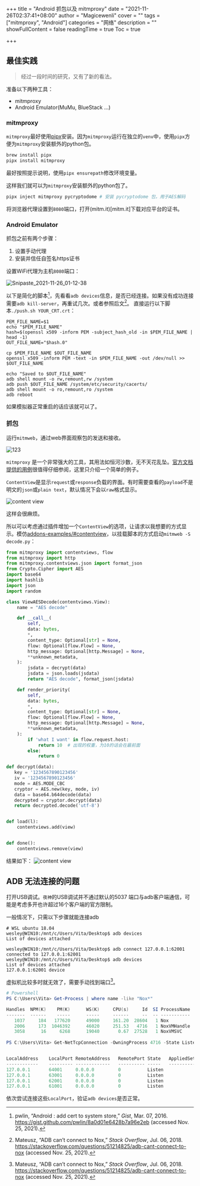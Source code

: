+++
title = "Android 抓包以及 mitmproxy"
date = "2021-11-26T02:37:41+08:00"
author = "Magicewenli"
cover = ""
tags = ["mitmproxy", "Android"]
categories = "网络"
description = ""
showFullContent = false
readingTime = true
Toc = true

+++



## 最佳实践

> 经过一段时间的研究，又有了新的看法。

准备以下两种工具：

 - mitmproxy
 - Android Emulator(MuMu, BlueStack ...)

### mitmproxy

`mitmproxy`最好使用[pipx](https://pypa.github.io/pipx/)安装。因为`mitmproxy`运行在独立的`venv`中，使用`pipx`方便为`mitmproxy`安装额外的python包。

```bash
brew install pipx
pipx install mitmproxy
```
最好按照提示说明，使用`pipx ensurepath`修改环境变量。

这样我们就可以为`mitmproxy`安装额外的python包了。

```bash
pipx inject mitmproxy pycryptodome # 安装 pycryptodome 包，用于AES解码
```

将浏览器代理设置到`8080`端口，打开(mitm.it)[mitm.it]下载对应平台的证书。

### Android Emulator

抓包之前有两个步骤：

1. 设置手动代理
2. 安装并信任自签名https证书 

设置WiFi代理为主机`8080`端口：

![Snipaste_2021-11-26_01-12-38](/img/Snipaste_2021-11-26_01-17-55.png)

以下是简化的脚本[^4]，先看看`adb devices`信息，是否已经连接。如果没有成功连接需要`adb kill-server`，再重试几次。或者参照后文[^3]。
直接运行以下脚本`./push.sh YOUR_CRT.crt`：

```shell
PEM_FILE_NAME=$1
echo "$PEM_FILE_NAME"
hash=$(openssl x509 -inform PEM -subject_hash_old -in $PEM_FILE_NAME | head -1)
OUT_FILE_NAME="$hash.0"

cp $PEM_FILE_NAME $OUT_FILE_NAME
openssl x509 -inform PEM -text -in $PEM_FILE_NAME -out /dev/null >> $OUT_FILE_NAME

echo "Saved to $OUT_FILE_NAME"
adb shell mount -o rw,remount,rw /system
adb push $OUT_FILE_NAME /system/etc/security/cacerts/
adb shell mount -o ro,remount,ro /system
adb reboot
```
如果模拟器正常重启的话应该就可以了。

### 抓包

运行`mitmweb`，通过web界面观察包的发送和接收。

![123](/img/mitmweb.png)

`mitmproxy` 是一个非常强大的工具，其用法如恒河沙数，无不天花乱坠。[官方文档提供的用例](https://docs.mitmproxy.org/stable/addons-examples/)很值得仔细参阅，这里只介绍一个简单的例子。

`ContentView`是显示`request`或`response`负载的界面。有时需要查看的`payload`不是明文的`json`或`plain text`，默认情况下会以`raw`格式显示。

![content view](/img/content_view.png)

这样会很麻烦。

所以可以考虑通过插件增加一个`ContentView`的选项，让请求以我想要的方式显示。模仿[addons-examples/#contentview](https://docs.mitmproxy.org/stable/addons-examples/#contentview)，以挂载脚本的方式启动`mitmweb -S decode.py`：

```python
from mitmproxy import contentviews, flow
from mitmproxy import http
from mitmproxy.contentviews.json import format_json
from Crypto.Cipher import AES
import base64
import hashlib
import json
import random

class ViewAESDecode(contentviews.View):
    name = "AES decode"

    def __call__(
        self,
        data: bytes,
        *,
        content_type: Optional[str] = None,
        flow: Optional[flow.Flow] = None,
        http_message: Optional[http.Message] = None,
        **unknown_metadata,
    ):
        jsdata = decrypt(data)
        jsdata = json.loads(jsdata)
        return "AES decode", format_json(jsdata)

    def render_priority(
        self,
        data: bytes,
        *,
        content_type: Optional[str] = None,
        flow: Optional[flow.Flow] = None,
        http_message: Optional[http.Message] = None,
        **unknown_metadata,
    ):
        if 'what I want' in flow.request.host:
            return 10  # 出现的权重，为10的话会在最前面
        else:
            return 0

def decrypt(data):
   key = '1234567890123456'
   iv = '1234567890123456'
   mode = AES.MODE_CBC
   cryptor = AES.new(key, mode, iv)
   data = base64.b64decode(data)
   decrypted = cryptor.decrypt(data)
   return decrypted.decode('utf-8')


def load(l):
    contentviews.add(view)


def done():
    contentviews.remove(view)
```

结果如下：
![content view](/img/content_result.png)



## ADB 无法连接的问题

打开USB调试。`夜神`的USB调试并不通过默认的5037 端口与adb客户端通信，可能是考虑多开也许超过16个客户端的官方限制。

一般情况下，只需以下步骤就能连接adb

```shell
# WSL ubuntu 18.04
wesley@WIN10:/mnt/c/Users/Vita/Desktop$ adb devices
List of devices attached

wesley@WIN10:/mnt/c/Users/Vita/Desktop$ adb connect 127.0.0.1:62001
connected to 127.0.0.1:62001
wesley@WIN10:/mnt/c/Users/Vita/Desktop$ adb devices
List of devices attached
127.0.0.1:62001 device
```

虚拟机比较多时就无效了，需要手动找到端口[^3]。

```powershell
# Powershell
PS C:\Users\Vita> Get-Process | where name -like "Nox*"

Handles  NPM(K)    PM(K)      WS(K)     CPU(s)     Id  SI ProcessName
-------  ------    -----      -----     ------     --  -- -----------
   1037     184   177620      49000     161.20  28604   1 Nox
   2006     173  1046392      46020     251.53   4716   1 NoxVMHandle
   3058      16     6268      19040       0.67  27528   1 NoxVMSVC
   
PS C:\Users\Vita> Get-NetTcpConnection -OwningProcess 4716 -State Listen


LocalAddress    LocalPort RemoteAddress   RemotePort State   AppliedSetting
------------    --------- -------------   ---------- -----   --------------
127.0.0.1       64001     0.0.0.0         0          Listen
127.0.0.1       63001     0.0.0.0         0          Listen
127.0.0.1       62001     0.0.0.0         0          Listen
127.0.0.1       61001     0.0.0.0         0          Listen
```

依次尝试连接这些`LocalPort`，验证`adb devices`是否正常。


[^1]: loco, “当你写爬虫抓不到APP请求包的时候该怎么办？【中级篇】,” *知乎专栏*, 2019. <https://zhuanlan.zhihu.com/p/56397466> (accessed Nov. 25, 2021).

[^2]: 空夜无殇, “手机抓不到包的原因与解决方法（非xposed框架）,” *知乎专栏*, 2021. <https://zhuanlan.zhihu.com/p/349267640> (accessed Nov. 25, 2021).

[^3]: Mateusz, “ADB can’t connect to Nox,” *Stack Overflow*, Jul. 06, 2018. <https://stackoverflow.com/questions/51214825/adb-cant-connect-to-nox> (accessed Nov. 25, 2021).

[^4]: pwlin, “Android : add cert to system store,” *Gist*, Mar. 07, 2016. <https://gist.github.com/pwlin/8a0d01e6428b7a96e2eb> (accessed Nov. 25, 2021).
